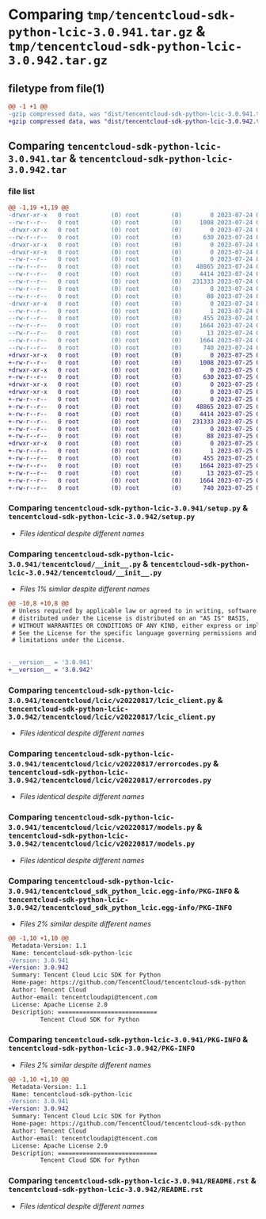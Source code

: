 # Comparing `tmp/tencentcloud-sdk-python-lcic-3.0.941.tar.gz` & `tmp/tencentcloud-sdk-python-lcic-3.0.942.tar.gz`

## filetype from file(1)

```diff
@@ -1 +1 @@
-gzip compressed data, was "dist/tencentcloud-sdk-python-lcic-3.0.941.tar", last modified: Mon Jul 24 00:39:25 2023, max compression
+gzip compressed data, was "dist/tencentcloud-sdk-python-lcic-3.0.942.tar", last modified: Tue Jul 25 04:20:42 2023, max compression
```

## Comparing `tencentcloud-sdk-python-lcic-3.0.941.tar` & `tencentcloud-sdk-python-lcic-3.0.942.tar`

### file list

```diff
@@ -1,19 +1,19 @@
-drwxr-xr-x   0 root         (0) root         (0)        0 2023-07-24 00:39:25.000000 tencentcloud-sdk-python-lcic-3.0.941/
--rw-r--r--   0 root         (0) root         (0)     1008 2023-07-24 00:39:25.000000 tencentcloud-sdk-python-lcic-3.0.941/setup.py
-drwxr-xr-x   0 root         (0) root         (0)        0 2023-07-24 00:39:25.000000 tencentcloud-sdk-python-lcic-3.0.941/tencentcloud/
--rw-r--r--   0 root         (0) root         (0)      630 2023-07-24 00:39:25.000000 tencentcloud-sdk-python-lcic-3.0.941/tencentcloud/__init__.py
-drwxr-xr-x   0 root         (0) root         (0)        0 2023-07-24 00:39:25.000000 tencentcloud-sdk-python-lcic-3.0.941/tencentcloud/lcic/
-drwxr-xr-x   0 root         (0) root         (0)        0 2023-07-24 00:39:25.000000 tencentcloud-sdk-python-lcic-3.0.941/tencentcloud/lcic/v20220817/
--rw-r--r--   0 root         (0) root         (0)        0 2023-07-24 00:39:25.000000 tencentcloud-sdk-python-lcic-3.0.941/tencentcloud/lcic/v20220817/__init__.py
--rw-r--r--   0 root         (0) root         (0)    48865 2023-07-24 00:39:25.000000 tencentcloud-sdk-python-lcic-3.0.941/tencentcloud/lcic/v20220817/lcic_client.py
--rw-r--r--   0 root         (0) root         (0)     4414 2023-07-24 00:39:25.000000 tencentcloud-sdk-python-lcic-3.0.941/tencentcloud/lcic/v20220817/errorcodes.py
--rw-r--r--   0 root         (0) root         (0)   231333 2023-07-24 00:39:25.000000 tencentcloud-sdk-python-lcic-3.0.941/tencentcloud/lcic/v20220817/models.py
--rw-r--r--   0 root         (0) root         (0)        0 2023-07-24 00:39:25.000000 tencentcloud-sdk-python-lcic-3.0.941/tencentcloud/lcic/__init__.py
--rw-r--r--   0 root         (0) root         (0)       88 2023-07-24 00:39:25.000000 tencentcloud-sdk-python-lcic-3.0.941/setup.cfg
-drwxr-xr-x   0 root         (0) root         (0)        0 2023-07-24 00:39:25.000000 tencentcloud-sdk-python-lcic-3.0.941/tencentcloud_sdk_python_lcic.egg-info/
--rw-r--r--   0 root         (0) root         (0)        1 2023-07-24 00:39:25.000000 tencentcloud-sdk-python-lcic-3.0.941/tencentcloud_sdk_python_lcic.egg-info/dependency_links.txt
--rw-r--r--   0 root         (0) root         (0)      455 2023-07-24 00:39:25.000000 tencentcloud-sdk-python-lcic-3.0.941/tencentcloud_sdk_python_lcic.egg-info/SOURCES.txt
--rw-r--r--   0 root         (0) root         (0)     1664 2023-07-24 00:39:25.000000 tencentcloud-sdk-python-lcic-3.0.941/tencentcloud_sdk_python_lcic.egg-info/PKG-INFO
--rw-r--r--   0 root         (0) root         (0)       13 2023-07-24 00:39:25.000000 tencentcloud-sdk-python-lcic-3.0.941/tencentcloud_sdk_python_lcic.egg-info/top_level.txt
--rw-r--r--   0 root         (0) root         (0)     1664 2023-07-24 00:39:25.000000 tencentcloud-sdk-python-lcic-3.0.941/PKG-INFO
--rw-r--r--   0 root         (0) root         (0)      740 2023-07-24 00:39:25.000000 tencentcloud-sdk-python-lcic-3.0.941/README.rst
+drwxr-xr-x   0 root         (0) root         (0)        0 2023-07-25 04:20:42.000000 tencentcloud-sdk-python-lcic-3.0.942/
+-rw-r--r--   0 root         (0) root         (0)     1008 2023-07-25 04:20:42.000000 tencentcloud-sdk-python-lcic-3.0.942/setup.py
+drwxr-xr-x   0 root         (0) root         (0)        0 2023-07-25 04:20:42.000000 tencentcloud-sdk-python-lcic-3.0.942/tencentcloud/
+-rw-r--r--   0 root         (0) root         (0)      630 2023-07-25 04:20:42.000000 tencentcloud-sdk-python-lcic-3.0.942/tencentcloud/__init__.py
+drwxr-xr-x   0 root         (0) root         (0)        0 2023-07-25 04:20:42.000000 tencentcloud-sdk-python-lcic-3.0.942/tencentcloud/lcic/
+drwxr-xr-x   0 root         (0) root         (0)        0 2023-07-25 04:20:42.000000 tencentcloud-sdk-python-lcic-3.0.942/tencentcloud/lcic/v20220817/
+-rw-r--r--   0 root         (0) root         (0)        0 2023-07-25 04:20:42.000000 tencentcloud-sdk-python-lcic-3.0.942/tencentcloud/lcic/v20220817/__init__.py
+-rw-r--r--   0 root         (0) root         (0)    48865 2023-07-25 04:20:42.000000 tencentcloud-sdk-python-lcic-3.0.942/tencentcloud/lcic/v20220817/lcic_client.py
+-rw-r--r--   0 root         (0) root         (0)     4414 2023-07-25 04:20:42.000000 tencentcloud-sdk-python-lcic-3.0.942/tencentcloud/lcic/v20220817/errorcodes.py
+-rw-r--r--   0 root         (0) root         (0)   231333 2023-07-25 04:20:42.000000 tencentcloud-sdk-python-lcic-3.0.942/tencentcloud/lcic/v20220817/models.py
+-rw-r--r--   0 root         (0) root         (0)        0 2023-07-25 04:20:42.000000 tencentcloud-sdk-python-lcic-3.0.942/tencentcloud/lcic/__init__.py
+-rw-r--r--   0 root         (0) root         (0)       88 2023-07-25 04:20:42.000000 tencentcloud-sdk-python-lcic-3.0.942/setup.cfg
+drwxr-xr-x   0 root         (0) root         (0)        0 2023-07-25 04:20:42.000000 tencentcloud-sdk-python-lcic-3.0.942/tencentcloud_sdk_python_lcic.egg-info/
+-rw-r--r--   0 root         (0) root         (0)        1 2023-07-25 04:20:42.000000 tencentcloud-sdk-python-lcic-3.0.942/tencentcloud_sdk_python_lcic.egg-info/dependency_links.txt
+-rw-r--r--   0 root         (0) root         (0)      455 2023-07-25 04:20:42.000000 tencentcloud-sdk-python-lcic-3.0.942/tencentcloud_sdk_python_lcic.egg-info/SOURCES.txt
+-rw-r--r--   0 root         (0) root         (0)     1664 2023-07-25 04:20:42.000000 tencentcloud-sdk-python-lcic-3.0.942/tencentcloud_sdk_python_lcic.egg-info/PKG-INFO
+-rw-r--r--   0 root         (0) root         (0)       13 2023-07-25 04:20:42.000000 tencentcloud-sdk-python-lcic-3.0.942/tencentcloud_sdk_python_lcic.egg-info/top_level.txt
+-rw-r--r--   0 root         (0) root         (0)     1664 2023-07-25 04:20:42.000000 tencentcloud-sdk-python-lcic-3.0.942/PKG-INFO
+-rw-r--r--   0 root         (0) root         (0)      740 2023-07-25 04:20:42.000000 tencentcloud-sdk-python-lcic-3.0.942/README.rst
```

### Comparing `tencentcloud-sdk-python-lcic-3.0.941/setup.py` & `tencentcloud-sdk-python-lcic-3.0.942/setup.py`

 * *Files identical despite different names*

### Comparing `tencentcloud-sdk-python-lcic-3.0.941/tencentcloud/__init__.py` & `tencentcloud-sdk-python-lcic-3.0.942/tencentcloud/__init__.py`

 * *Files 1% similar despite different names*

```diff
@@ -10,8 +10,8 @@
 # Unless required by applicable law or agreed to in writing, software
 # distributed under the License is distributed on an "AS IS" BASIS,
 # WITHOUT WARRANTIES OR CONDITIONS OF ANY KIND, either express or implied.
 # See the License for the specific language governing permissions and
 # limitations under the License.
 
 
-__version__ = '3.0.941'
+__version__ = '3.0.942'
```

### Comparing `tencentcloud-sdk-python-lcic-3.0.941/tencentcloud/lcic/v20220817/lcic_client.py` & `tencentcloud-sdk-python-lcic-3.0.942/tencentcloud/lcic/v20220817/lcic_client.py`

 * *Files identical despite different names*

### Comparing `tencentcloud-sdk-python-lcic-3.0.941/tencentcloud/lcic/v20220817/errorcodes.py` & `tencentcloud-sdk-python-lcic-3.0.942/tencentcloud/lcic/v20220817/errorcodes.py`

 * *Files identical despite different names*

### Comparing `tencentcloud-sdk-python-lcic-3.0.941/tencentcloud/lcic/v20220817/models.py` & `tencentcloud-sdk-python-lcic-3.0.942/tencentcloud/lcic/v20220817/models.py`

 * *Files identical despite different names*

### Comparing `tencentcloud-sdk-python-lcic-3.0.941/tencentcloud_sdk_python_lcic.egg-info/PKG-INFO` & `tencentcloud-sdk-python-lcic-3.0.942/tencentcloud_sdk_python_lcic.egg-info/PKG-INFO`

 * *Files 2% similar despite different names*

```diff
@@ -1,10 +1,10 @@
 Metadata-Version: 1.1
 Name: tencentcloud-sdk-python-lcic
-Version: 3.0.941
+Version: 3.0.942
 Summary: Tencent Cloud Lcic SDK for Python
 Home-page: https://github.com/TencentCloud/tencentcloud-sdk-python
 Author: Tencent Cloud
 Author-email: tencentcloudapi@tencent.com
 License: Apache License 2.0
 Description: ============================
         Tencent Cloud SDK for Python
```

### Comparing `tencentcloud-sdk-python-lcic-3.0.941/PKG-INFO` & `tencentcloud-sdk-python-lcic-3.0.942/PKG-INFO`

 * *Files 2% similar despite different names*

```diff
@@ -1,10 +1,10 @@
 Metadata-Version: 1.1
 Name: tencentcloud-sdk-python-lcic
-Version: 3.0.941
+Version: 3.0.942
 Summary: Tencent Cloud Lcic SDK for Python
 Home-page: https://github.com/TencentCloud/tencentcloud-sdk-python
 Author: Tencent Cloud
 Author-email: tencentcloudapi@tencent.com
 License: Apache License 2.0
 Description: ============================
         Tencent Cloud SDK for Python
```

### Comparing `tencentcloud-sdk-python-lcic-3.0.941/README.rst` & `tencentcloud-sdk-python-lcic-3.0.942/README.rst`

 * *Files identical despite different names*

